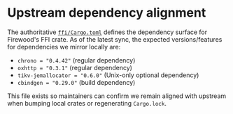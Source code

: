 # Upstream dependency alignment

The authoritative [`ffi/Cargo.toml`](https://github.com/ava-labs/firewood/blob/master/ffi/Cargo.toml)
defines the dependency surface for Firewood's FFI crate. As of the latest
sync, the expected versions/features for dependencies we mirror locally are:

- `chrono = "0.4.42"` (regular dependency)
- `oxhttp = "0.3.1"` (regular dependency)
- `tikv-jemallocator = "0.6.0"` (Unix-only optional dependency)
- `cbindgen = "0.29.0"` (build dependency)

This file exists so maintainers can confirm we remain aligned with upstream
when bumping local crates or regenerating `Cargo.lock`.
